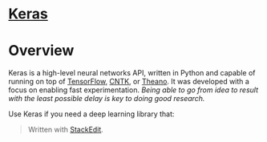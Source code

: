 # [Keras](https://keras.io/)

# Overview

Keras is a high-level neural networks API, written in Python and capable of running on top of  [TensorFlow](https://github.com/tensorflow/tensorflow),  [CNTK](https://github.com/Microsoft/cntk), or  [Theano](https://github.com/Theano/Theano). It was developed with a focus on enabling fast experimentation.  _Being able to go from idea to result with the least possible delay is key to doing good research._

Use Keras if you need a deep learning library that:


> Written with [StackEdit](https://stackedit.io/).
<!--stackedit_data:
eyJoaXN0b3J5IjpbMTk0NjUxNTU1NywxNTYxMjg2NjQ3LC0xMD
Q5MjE4OTgwXX0=
-->